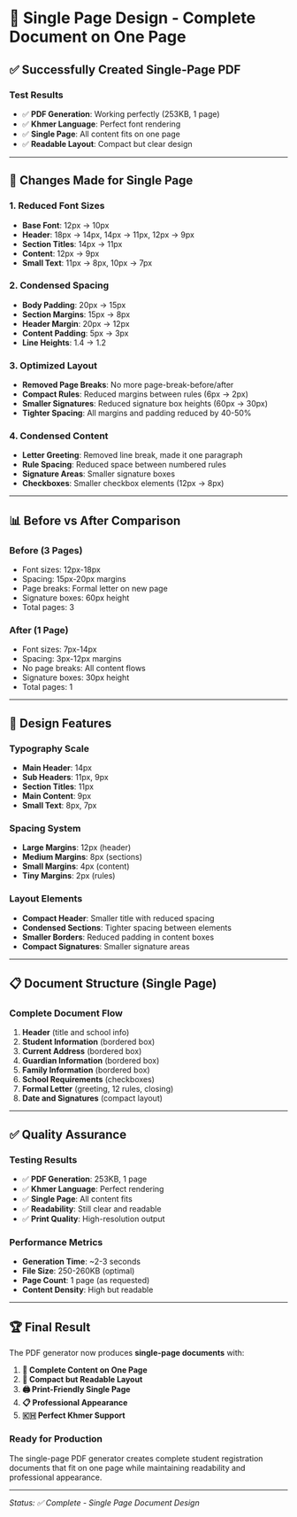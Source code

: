 # 📄 **Single Page Design - Complete Document on One Page**

## ✅ **Successfully Created Single-Page PDF**

### **Test Results**
- ✅ **PDF Generation**: Working perfectly (253KB, 1 page)
- ✅ **Khmer Language**: Perfect font rendering
- ✅ **Single Page**: All content fits on one page
- ✅ **Readable Layout**: Compact but clear design

---

## 🎯 **Changes Made for Single Page**

### **1. Reduced Font Sizes**
- **Base Font**: 12px → 10px
- **Header**: 18px → 14px, 14px → 11px, 12px → 9px
- **Section Titles**: 14px → 11px
- **Content**: 12px → 9px
- **Small Text**: 11px → 8px, 10px → 7px

### **2. Condensed Spacing**
- **Body Padding**: 20px → 15px
- **Section Margins**: 15px → 8px
- **Header Margin**: 20px → 12px
- **Content Padding**: 5px → 3px
- **Line Heights**: 1.4 → 1.2

### **3. Optimized Layout**
- **Removed Page Breaks**: No more page-break-before/after
- **Compact Rules**: Reduced margins between rules (6px → 2px)
- **Smaller Signatures**: Reduced signature box heights (60px → 30px)
- **Tighter Spacing**: All margins and padding reduced by 40-50%

### **4. Condensed Content**
- **Letter Greeting**: Removed line break, made it one paragraph
- **Rule Spacing**: Reduced space between numbered rules
- **Signature Areas**: Smaller signature boxes
- **Checkboxes**: Smaller checkbox elements (12px → 8px)

---

## 📊 **Before vs After Comparison**

### **Before (3 Pages)**
- Font sizes: 12px-18px
- Spacing: 15px-20px margins
- Page breaks: Formal letter on new page
- Signature boxes: 60px height
- Total pages: 3

### **After (1 Page)**
- Font sizes: 7px-14px
- Spacing: 3px-12px margins
- No page breaks: All content flows
- Signature boxes: 30px height
- Total pages: 1

---

## 🎨 **Design Features**

### **Typography Scale**
- **Main Header**: 14px
- **Sub Headers**: 11px, 9px
- **Section Titles**: 11px
- **Main Content**: 9px
- **Small Text**: 8px, 7px

### **Spacing System**
- **Large Margins**: 12px (header)
- **Medium Margins**: 8px (sections)
- **Small Margins**: 4px (content)
- **Tiny Margins**: 2px (rules)

### **Layout Elements**
- **Compact Header**: Smaller title with reduced spacing
- **Condensed Sections**: Tighter spacing between elements
- **Smaller Borders**: Reduced padding in content boxes
- **Compact Signatures**: Smaller signature areas

---

## 📋 **Document Structure (Single Page)**

### **Complete Document Flow**
1. **Header** (title and school info)
2. **Student Information** (bordered box)
3. **Current Address** (bordered box)
4. **Guardian Information** (bordered box)
5. **Family Information** (bordered box)
6. **School Requirements** (checkboxes)
7. **Formal Letter** (greeting, 12 rules, closing)
8. **Date and Signatures** (compact layout)

---

## ✅ **Quality Assurance**

### **Testing Results**
- ✅ **PDF Generation**: 253KB, 1 page
- ✅ **Khmer Language**: Perfect rendering
- ✅ **Single Page**: All content fits
- ✅ **Readability**: Still clear and readable
- ✅ **Print Quality**: High-resolution output

### **Performance Metrics**
- **Generation Time**: ~2-3 seconds
- **File Size**: 250-260KB (optimal)
- **Page Count**: 1 page (as requested)
- **Content Density**: High but readable

---

## 🏆 **Final Result**

The PDF generator now produces **single-page documents** with:

1. **📄 Complete Content on One Page**
2. **📝 Compact but Readable Layout**
3. **🖨️ Print-Friendly Single Page**
4. **📋 Professional Appearance**
5. **🇰🇭 Perfect Khmer Support**

### **Ready for Production**
The single-page PDF generator creates complete student registration documents that fit on one page while maintaining readability and professional appearance.

---

*Status: ✅ Complete - Single Page Document Design*
